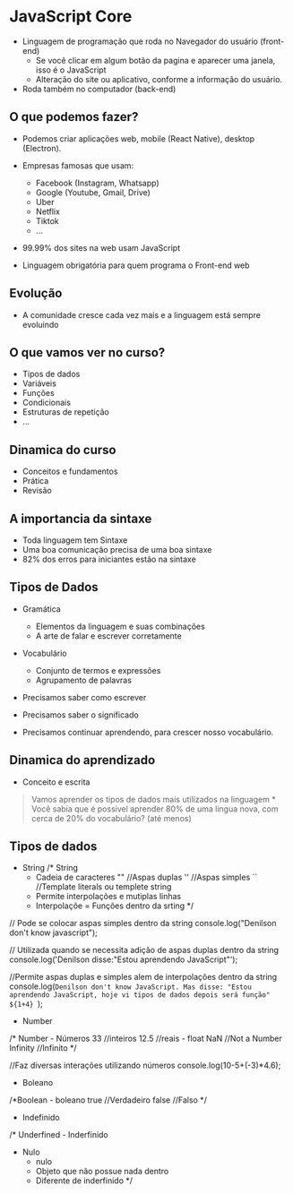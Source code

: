 # JavaScript Core

* Linguagem de programação que roda no Navegador do usuário (front-end)
    * Se você clicar em algum botão da pagina e aparecer uma janela, isso é o JavaScript
    * Alteração do site ou aplicativo, conforme a informação do usuário.
* Roda também no computador (back-end)

## O que podemos fazer?

* Podemos criar aplicações web, mobile (React Native), desktop (Electron).
* Empresas famosas que usam:
    * Facebook (Instagram, Whatsapp)
    * Google (Youtube, Gmail, Drive)
    * Uber
    * Netflix
    * Tiktok
    * ...

* 99.99% dos sites na web usam JavaScript
* Linguagem obrigatória para quem programa o Front-end web

## Evolução

* A comunidade cresce cada vez mais e a linguagem está sempre evoluindo

## O que vamos ver no curso?

- Tipos de dados
- Variáveis
- Funções
- Condicionais
- Estruturas de repetição
- ...

## Dinamica do curso

* Conceitos e fundamentos
* Prática
* Revisão

## A importancia da sintaxe

* Toda linguagem tem Sintaxe
* Uma boa comunicação precisa de uma boa sintaxe
* 82% dos erros para iniciantes estão na sintaxe

## Tipos de Dados

* Gramática
    * Elementos da linguagem e suas combinações
    * A arte de falar e escrever corretamente

* Vocabulário
    * Conjunto de termos e expressões
    * Agrupamento de palavras

* Precisamos saber como escrever
* Precisamos saber o significado
* Precisamos continuar aprendendo, para crescer nosso vocabulário.

## Dinamica do aprendizado

* Conceito e escrita

> Vamos aprender os tipos de dados mais utilizados na linguagem
    * Você sabia que é possivel aprender 80% de uma lingua nova, com 
    cerca de 20% do vocabulário? (até menos)

## Tipos de dados

* String
/* String
    - Cadeia de caracteres
    "" //Aspas duplas
    '' //Aspas simples
    `` //Template literals ou templete string
    - Permite interpolações e mutiplas linhas
    * Interpolaçõe = Funções dentro da srting
*/

// Pode se colocar aspas simples dentro da string
console.log("Denilson don't know javascript");

// Utilizada quando se necessita adição de aspas duplas dentro da string
console.log('Denilson disse:"Estou aprendendo JavaScript"');

//Permite aspas duplas e simples alem de interpolações dentro da string
console.log(`Denilson don't know JavaScript.
Mas disse: "Estou aprendendo JavaScript, hoje vi tipos de dados
depois será função" ${1+4}
 `);

* Number

/* Number
    - Números
    33 //inteiros
    12.5 //reais - float
    NaN //Not a Number
    Infinity //Infinito
*/

//Faz diversas interações utilizando números
console.log(10-5+(-3)*4.6);

* Boleano

/*Boolean
    - boleano 
    true //Verdadeiro
    false //Falso
*/

* Indefinido

/* Underfined
    - Inderfinido

 * Nulo
    - nulo
    - Objeto que não possue nada dentro
    - Diferente de inderfinido
*/

